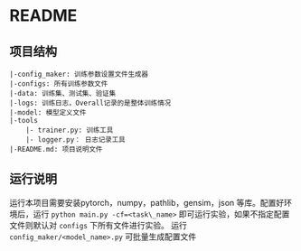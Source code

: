 # README

## 项目结构

```
|-config_maker: 训练参数设置文件生成器
|-configs: 所有训练参数文件
|-data: 训练集、测试集、验证集
|-logs: 训练日志，Overall记录的是整体训练情况
|-model: 模型定义文件
|-tools
	|- trainer.py: 训练工具
	|- logger.py： 日志记录工具
|-README.md: 项目说明文件
```

## 运行说明

运行本项目需要安装pytorch，numpy，pathlib，gensim，json 等库。配置好环境后，运行 `python main.py -cf=<task\_name>` 即可运行实验，如果不指定配置文件则默认对 `configs` 下所有文件进行实验。
运行 `config_maker/<model_name>.py` 可批量生成配置文件